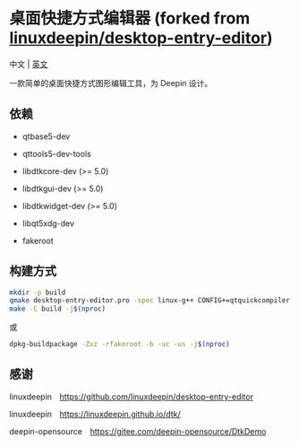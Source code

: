 # 桌面快捷方式编辑器 (forked from [linuxdeepin/desktop-entry-editor](https://github.com/linuxdeepin/desktop-entry-editor))

中文 | [英文](https://github.com/zty199/desktop-entry-editor)

一款简单的桌面快捷方式图形编辑工具，为 Deepin 设计。

## 依赖

- qtbase5-dev

- qttools5-dev-tools

- libdtkcore-dev (>= 5.0)

- libdtkgui-dev (>= 5.0)

- libdtkwidget-dev (>= 5.0)

- libqt5xdg-dev

- fakeroot

## 构建方式

```bash
mkdir -p build
qmake desktop-entry-editor.pro -spec linux-g++ CONFIG+=qtquickcompiler -o build
make -C build -j$(nproc)
```

或

```bash
dpkg-buildpackage -Zxz -rfakeroot -b -uc -us -j$(nproc)
```

## 感谢

linuxdeepin&emsp;<https://github.com/linuxdeepin/desktop-entry-editor>

linuxdeepin&emsp;<https://linuxdeepin.github.io/dtk/>

deepin-opensource&emsp;<https://gitee.com/deepin-opensource/DtkDemo>

